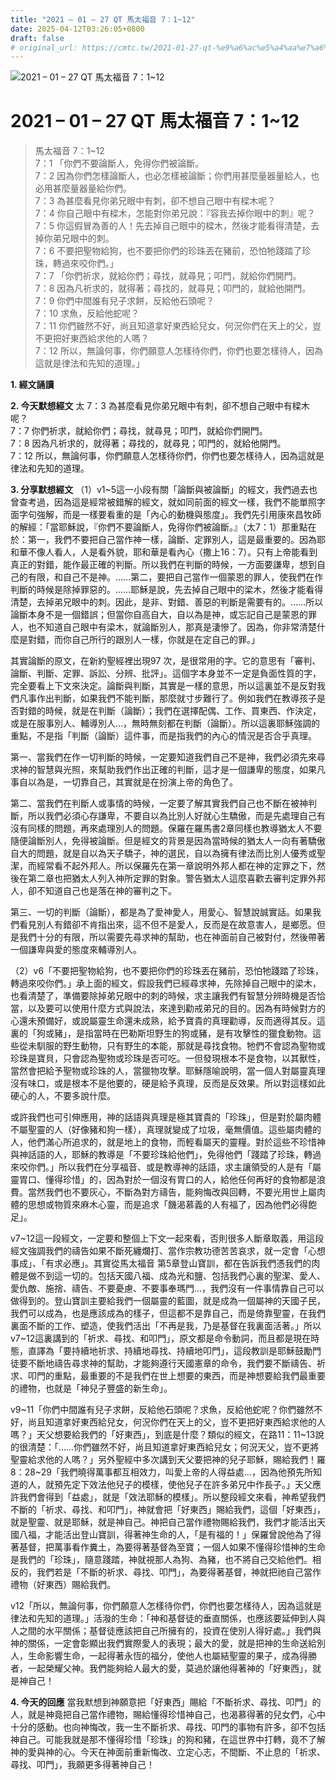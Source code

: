 ```yaml
---
title: "2021 – 01 – 27 QT 馬太福音 7：1~12"
date: 2025-04-12T03:26:05+0800
draft: false
# original_url: https://cmtc.tw/2021-01-27-qt-%e9%a6%ac%e5%a4%aa%e7%a6%8f%e9%9f%b3-7%ef%bc%9a112
---
```


![2021 – 01 – 27 QT 馬太福音 7：1\~12](/images/qt.jpg   "2021 – 01 – 27 QT 馬太福音 7：1\~12")

# 2021 – 01 – 27 QT 馬太福音 7：1\~12

> 馬太福音 7：1\~12  
> 7：1 「你們不要論斷人，免得你們被論斷。  
> 7：2 因為你們怎樣論斷人，也必怎樣被論斷；你們用甚麼量器量給人，也必用甚麼量器量給你們。  
> 7：3 為甚麼看見你弟兄眼中有刺，卻不想自己眼中有樑木呢？  
> 7：4 你自己眼中有樑木，怎能對你弟兄說：『容我去掉你眼中的刺』呢？  
> 7：5 你這假冒為善的人！先去掉自己眼中的樑木，然後才能看得清楚，去掉你弟兄眼中的刺。  
> 7：6 不要把聖物給狗，也不要把你們的珍珠丟在豬前，恐怕牠踐踏了珍珠，轉過來咬你們。」  
> 7：7 「你們祈求，就給你們；尋找，就尋見；叩門，就給你們開門。  
> 7：8 因為凡祈求的，就得著；尋找的，就尋見；叩門的，就給他開門。  
> 7：9 你們中間誰有兒子求餅，反給他石頭呢？  
> 7：10 求魚，反給他蛇呢？  
> 7：11 你們雖然不好，尚且知道拿好東西給兒女，何況你們在天上的父，豈不更把好東西給求他的人嗎？  
> 7：12 所以，無論何事，你們願意人怎樣待你們，你們也要怎樣待人，因為這就是律法和先知的道理。」

**1. 經文誦讀**

**2.  今天默想經文**
太 7：3 為甚麼看見你弟兄眼中有刺，卻不想自己眼中有樑木呢？  
7：7 你們祈求，就給你們；尋找，就尋見；叩門，就給你們開門。  
7：8 因為凡祈求的，就得著；尋找的，就尋見；叩門的，就給他開門。  
7：12 所以，無論何事，你們願意人怎樣待你們，你們也要怎樣待人，因為這就是律法和先知的道理。

**3. 分享默想經文**
（1）v1\~5這一小段有關「論斷與被論斷」的經文，我們過去也曾查考過，因為這是經常被錯解的經文，就如同前面的經文一樣，我們不能單照字面字句強解，而是一樣要看重的是「內心的動機與態度」。我們先引用康來昌牧師的解經：「當耶穌說，『你們不要論斷人，免得你們被論斷。』（太7：1）那重點在於：第一，我們不要把自己當作神一樣，論斷、定罪別人，這是最重要的。因為耶和華不像人看人，人是看外貌，耶和華是看內心（撒上16：7）。只有上帝能看到真正的對錯，能作最正確的判斷。所以我們在判斷的時候，一方面要謙卑，想到自己的有限，和自己不是神。……第二，要把自己當作一個蒙恩的罪人，使我們在作判斷的時候是除掉罪惡的。……耶穌是說，先去掉自己眼中的梁木，然後才能看得清楚，去掉弟兄眼中的刺。因此，是非、對錯、善惡的判斷是需要有的。……所以論斷本身不是一個錯誤；但當你自高自大，自以為是神，或忘記自己是蒙恩的罪人，也不知道自己眼中有梁木，就論斷別人，那真是淒慘了。因為，你非常清楚什麼是對錯，而你自己所行的跟別人一樣，你就是在定自己的罪。」

其實論斷的原文，在新約聖經裡出現97 次，是很常用的字。它的意思有「審判、論斷、判斷、定罪、訴訟、分辨、批評」。這個字本身並不一定是負面性質的字，完全要看上下文來決定。論斷與判斷，其實是一樣的意思，所以這裏並不是反對我們凡事作出判斷，如果我們不能判斷，那麼就寸步難行了。例如我們在教導孩子是否對錯的時候，就是在判斷（論斷）；我們在選擇配偶、工作、買東西、作決定，或是在服事別人、輔導別人…，無時無刻都在判斷（論斷）。所以這裏耶穌強調的重點，不是指「判斷（論斷）這件事，而是指我們的內心的情況是否合乎真理。

第一、當我們在作一切判斷的時候，一定要知道我們自己不是神，我們必須先來尋求神的智慧與光照，來幫助我們作出正確的判斷，這才是一個謙卑的態度，如果凡事自以為是，一切靠自己，其實就是在扮演上帝的角色了。

第二、當我們在判斷人或事情的時候，一定要了解其實我們自己也不斷在被神判斷，所以我們必須心存謙卑，不要自以為比別人好就心生驕傲，而是先處理自己有沒有同樣的問題，再來處理別人的問題。保羅在羅馬書2章同樣也教導猶太人不要隨便論斷別人，免得被論斷。但是經文的背景是因為當時候的猶太人一向有著驕傲自大的問題，就是自以為天子驕子，神的選民，自以為擁有律法而比別人優秀或聖潔，而經常看不起外邦人。所以保羅先在第一章說明外邦人都在神的定罪之下，然後在第二章也把猶太人列入神所定罪的對象。警告猶太人這麼喜歡去審判定罪外邦人，卻不知道自己也是落在神的審判之下。

第三、一切的判斷（論斷），都是為了愛神愛人，用愛心、智慧說誠實話。如果我們看見別人有錯卻不肯指出來，這不但不是愛人，反而是在故意害人，是鄉愿。但是我們十分的有限，所以需要先尋求神的幫助，也在神面前自己被對付，然後帶著一個謙卑與愛的態度來輔導別人。

（2）v6「不要把聖物給狗，也不要把你們的珍珠丟在豬前，恐怕牠踐踏了珍珠，轉過來咬你們。」承上面的經文，假設我們已經尋求神，先除掉自己眼中的梁木，也看清楚了，準備要除掉弟兄眼中的刺的時候，求主讓我們有智慧分辨時機是否恰當，以及要可以使用什麼方式與說法，來達到勸戒弟兄的目的。因為有時候對方的心還未預備好，或說屬靈生命還未成熟，給予寶貴的真理勸導，反而適得其反。這裏的「狗或豬」，是指當時在巴勒斯坦野生的狗或豬，是有攻擊性的獵食動物。這些從未馴服的野生動物，只有野生的本能，那就是尋找食物。牠們不會認為聖物或珍珠是寶貝，只會認為聖物或珍珠是否可吃。一但發現根本不是食物，以其獸性，當然會把給予聖物或珍珠的人，當獵物攻擊。耶穌隱喻說明，當一個人對屬靈真理沒有味口，或是根本不是他要的，硬是給予真理，反而是反效果。所以對這樣如此硬心的人，不要多說什麼。

或許我們也可引伸應用，神的話語與真理是極其寶貴的「珍珠」，但是對於屬肉體不屬聖靈的人（好像豬和狗一樣），真理就變成了垃圾，毫無價值。這些屬肉體的人，他們滿心所追求的，就是地上的食物，而輕看屬天的靈糧。對於這些不珍惜神與神話語的人，耶穌的教導是「不要珍珠給他們」，免得他們「踐踏了珍珠，轉過來咬你們。」所以我們在分享福音、或是教導神的話語，求主讓領受的人是有「屬靈胃口、懂得珍惜」的，因為對於一個沒有胃口的人，給他任何再好的食物都是浪費。當然我們也不要灰心，不斷為對方禱告，能夠悔改與回轉，不要光用世上屬肉體的思想或物質來麻木心靈，而是追求「饑渴慕義的人有福了，因為他們必得飽足」。

v7\~12這一段經文，一定要和整個上下文一起來看，否則很多人斷章取義，用這段經文強調我們的禱告如果不斷死纏爛打、當作宗教功德苦苦哀求，就一定會「心想事成」、「有求必應」。其實從馬太福音 第5章登山寶訓，都在告訴我們憑我們的肉體是做不到這一切的。包括天國八福、成為光和鹽、包括我們心裏的聖潔、愛人、愛仇敵、施捨、禱告、不要憂慮、不要事奉瑪門…，我們沒有一件事情靠自己可以做得到的。登山寶訓主要給我們一個屬靈的藍圖，就是成為一個屬神的天國子民，我們可以成為，也是應該成為的樣子，但這都不是靠自己，而是倚靠聖靈，在我們裏面不斷的工作、塑造，使我們活出「不再是我，乃是基督在我裏面活著。」所以v7\~12這裏講到的「祈求、尋找、和叩門」，原文都是命令動詞，而且都是現在時態，直譯為「要持續地祈求、持續地尋找、持續地叩門」，這段教訓是耶穌鼓勵門徒要不斷地禱告尋求神的幫助，才能夠遵行天國憲章的命令，我們要不斷禱告、祈求、叩門的重點，最重要的不是我們在世上想要的東西，而是神想要給我們最重要的禮物，也就是「神兒子豐盛的新生命」。

v9\~11「你們中間誰有兒子求餅，反給他石頭呢？求魚，反給他蛇呢？你們雖然不好，尚且知道拿好東西給兒女，何況你們在天上的父，豈不更把好東西給求他的人嗎？」天父想要給我們的「好東西」，到底是什麼？類似的經文，在路11：11\~13說的很清楚：「……你們雖然不好，尚且知道拿好東西給兒女；何況天父，豈不更將聖靈給求他的人嗎？」另外聖經中多次講到天父要把神的兒子耶穌，賜給我們！羅8：28\~29「我們曉得萬事都互相效力，叫愛上帝的人得益處…，因為他預先所知道的人，就預先定下效法他兒子的模樣，使他兒子在許多弟兄中作長子。」天父應許我們會得到「益處」，就是「效法耶穌的模樣」。所以整段經文來看，神希望我們不斷的「祈求、尋找、和叩門」，神就會把「好東西」賜給我們，這個「好東西」，就是聖靈、就是耶穌，就是神自己。神把自己當作禮物賜給我們，我們才能活出天國八福，才能活出登山寶訓，得著神生命的人，「是有福的！」保羅曾說他為了得著基督，把萬事看作糞土，為要得著基督為至寶；一個人如果不懂得珍惜神的生命是我們的「珍珠」，隨意踐踏，神就視那人為狗、為豬，也不將自己交給他們。相反的，我們若是「不斷的祈求、尋找、叩門」，為要得著基督，神就把祂自己當作禮物（好東西）賜給我們。

v12「所以，無論何事，你們願意人怎樣待你們，你們也要怎樣待人，因為這就是律法和先知的道理。」活潑的生命：「神和基督徒的垂直關係，也應該要延伸到人與人之間的水平關係；基督徒應該把自己所擁有的，投資在使別人得好處。」我們與神的關係，一定會彰顯出我們實際愛人的表現；最大的愛，就是把神的生命送給別人，生命影響生命，一起得著永恆的福分，使他人也屬結聖靈的果子，成為得勝者，一起榮耀父神。我們能夠給人最大的愛，莫過於讓他得著神的「好東西」，就是神自己！

**4. 今天的回應**
當我默想到神願意把「好東西」賜給「不斷祈求、尋找、叩門」的人，就是神竟把自己當作禮物，賜給懂得珍惜神自己，也渴慕得著的兒女們，心中十分的感動。也向神悔改，我一生不斷祈求、尋找、叩門的事物有許多，卻不包括神自己。可能我就是那不懂得珍惜「珍珠」的狗和豬，在這世界中打轉，竟不了解神的愛與神的心。今天在神面前重新悔改、立定心志，不間斷、不止息的「祈求、尋找、叩門」，我願更多得著神自己！
